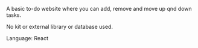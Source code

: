 A basic to-do website where you can add, remove and move up qnd down tasks. 

No kit or external library or database used.

Language: React
